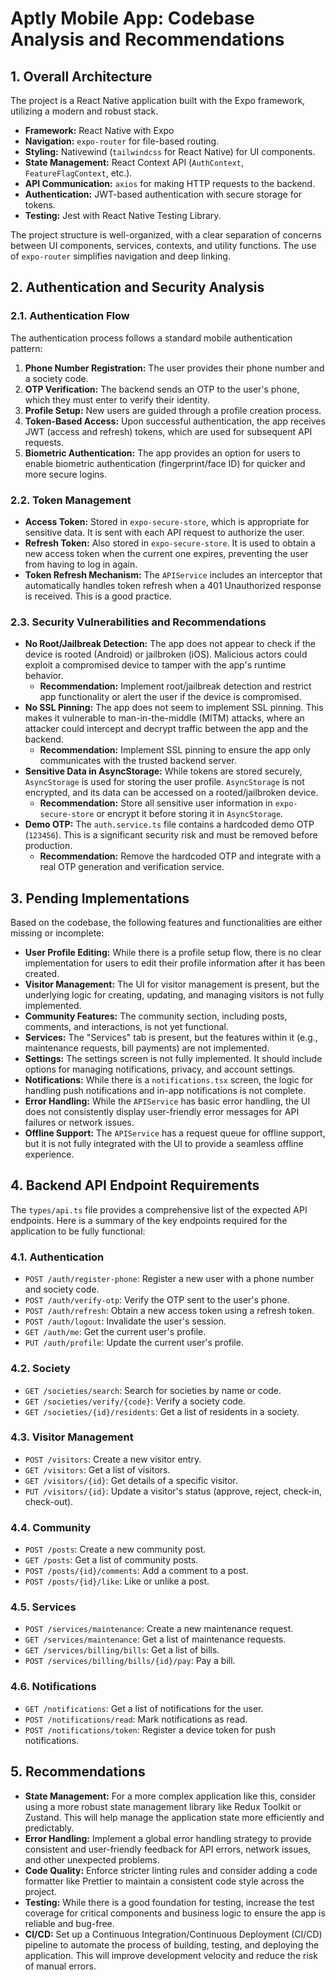 # Aptly Mobile App: Codebase Analysis and Recommendations

## 1. Overall Architecture

The project is a React Native application built with the Expo framework, utilizing a modern and robust stack.

- **Framework:** React Native with Expo
- **Navigation:** `expo-router` for file-based routing.
- **Styling:** Nativewind (`tailwindcss` for React Native) for UI components.
- **State Management:** React Context API (`AuthContext`, `FeatureFlagContext`, etc.).
- **API Communication:** `axios` for making HTTP requests to the backend.
- **Authentication:** JWT-based authentication with secure storage for tokens.
- **Testing:** Jest with React Native Testing Library.

The project structure is well-organized, with a clear separation of concerns between UI components, services, contexts, and utility functions. The use of `expo-router` simplifies navigation and deep linking.

## 2. Authentication and Security Analysis

### 2.1. Authentication Flow

The authentication process follows a standard mobile authentication pattern:

1.  **Phone Number Registration:** The user provides their phone number and a society code.
2.  **OTP Verification:** The backend sends an OTP to the user's phone, which they must enter to verify their identity.
3.  **Profile Setup:** New users are guided through a profile creation process.
4.  **Token-Based Access:** Upon successful authentication, the app receives JWT (access and refresh) tokens, which are used for subsequent API requests.
5.  **Biometric Authentication:** The app provides an option for users to enable biometric authentication (fingerprint/face ID) for quicker and more secure logins.

### 2.2. Token Management

- **Access Token:** Stored in `expo-secure-store`, which is appropriate for sensitive data. It is sent with each API request to authorize the user.
- **Refresh Token:** Also stored in `expo-secure-store`. It is used to obtain a new access token when the current one expires, preventing the user from having to log in again.
- **Token Refresh Mechanism:** The `APIService` includes an interceptor that automatically handles token refresh when a 401 Unauthorized response is received. This is a good practice.

### 2.3. Security Vulnerabilities and Recommendations

- **No Root/Jailbreak Detection:** The app does not appear to check if the device is rooted (Android) or jailbroken (iOS). Malicious actors could exploit a compromised device to tamper with the app's runtime behavior.
  - **Recommendation:** Implement root/jailbreak detection and restrict app functionality or alert the user if the device is compromised.
- **No SSL Pinning:** The app does not seem to implement SSL pinning. This makes it vulnerable to man-in-the-middle (MITM) attacks, where an attacker could intercept and decrypt traffic between the app and the backend.
  - **Recommendation:** Implement SSL pinning to ensure the app only communicates with the trusted backend server.
- **Sensitive Data in AsyncStorage:** While tokens are stored securely, `AsyncStorage` is used for storing the user profile. `AsyncStorage` is not encrypted, and its data can be accessed on a rooted/jailbroken device.
  - **Recommendation:** Store all sensitive user information in `expo-secure-store` or encrypt it before storing it in `AsyncStorage`.
- **Demo OTP:** The `auth.service.ts` file contains a hardcoded demo OTP (`123456`). This is a significant security risk and must be removed before production.
  - **Recommendation:** Remove the hardcoded OTP and integrate with a real OTP generation and verification service.

## 3. Pending Implementations

Based on the codebase, the following features and functionalities are either missing or incomplete:

- **User Profile Editing:** While there is a profile setup flow, there is no clear implementation for users to edit their profile information after it has been created.
- **Visitor Management:** The UI for visitor management is present, but the underlying logic for creating, updating, and managing visitors is not fully implemented.
- **Community Features:** The community section, including posts, comments, and interactions, is not yet functional.
- **Services:** The "Services" tab is present, but the features within it (e.g., maintenance requests, bill payments) are not implemented.
- **Settings:** The settings screen is not fully implemented. It should include options for managing notifications, privacy, and account settings.
- **Notifications:** While there is a `notifications.tsx` screen, the logic for handling push notifications and in-app notifications is not complete.
- **Error Handling:** While the `APIService` has basic error handling, the UI does not consistently display user-friendly error messages for API failures or network issues.
- **Offline Support:** The `APIService` has a request queue for offline support, but it is not fully integrated with the UI to provide a seamless offline experience.

## 4. Backend API Endpoint Requirements

The `types/api.ts` file provides a comprehensive list of the expected API endpoints. Here is a summary of the key endpoints required for the application to be fully functional:

### 4.1. Authentication

- `POST /auth/register-phone`: Register a new user with a phone number and society code.
- `POST /auth/verify-otp`: Verify the OTP sent to the user's phone.
- `POST /auth/refresh`: Obtain a new access token using a refresh token.
- `POST /auth/logout`: Invalidate the user's session.
- `GET /auth/me`: Get the current user's profile.
- `PUT /auth/profile`: Update the current user's profile.

### 4.2. Society

- `GET /societies/search`: Search for societies by name or code.
- `GET /societies/verify/{code}`: Verify a society code.
- `GET /societies/{id}/residents`: Get a list of residents in a society.

### 4.3. Visitor Management

- `POST /visitors`: Create a new visitor entry.
- `GET /visitors`: Get a list of visitors.
- `GET /visitors/{id}`: Get details of a specific visitor.
- `PUT /visitors/{id}`: Update a visitor's status (approve, reject, check-in, check-out).

### 4.4. Community

- `POST /posts`: Create a new community post.
- `GET /posts`: Get a list of community posts.
- `POST /posts/{id}/comments`: Add a comment to a post.
- `POST /posts/{id}/like`: Like or unlike a post.

### 4.5. Services

- `POST /services/maintenance`: Create a new maintenance request.
- `GET /services/maintenance`: Get a list of maintenance requests.
- `GET /services/billing/bills`: Get a list of bills.
- `POST /services/billing/bills/{id}/pay`: Pay a bill.

### 4.6. Notifications

- `GET /notifications`: Get a list of notifications for the user.
- `POST /notifications/read`: Mark notifications as read.
- `POST /notifications/token`: Register a device token for push notifications.

## 5. Recommendations

- **State Management:** For a more complex application like this, consider using a more robust state management library like Redux Toolkit or Zustand. This will help manage the application state more efficiently and predictably.
- **Error Handling:** Implement a global error handling strategy to provide consistent and user-friendly feedback for API errors, network issues, and other unexpected problems.
- **Code Quality:** Enforce stricter linting rules and consider adding a code formatter like Prettier to maintain a consistent code style across the project.
- **Testing:** While there is a good foundation for testing, increase the test coverage for critical components and business logic to ensure the app is reliable and bug-free.
- **CI/CD:** Set up a Continuous Integration/Continuous Deployment (CI/CD) pipeline to automate the process of building, testing, and deploying the application. This will improve development velocity and reduce the risk of manual errors.
